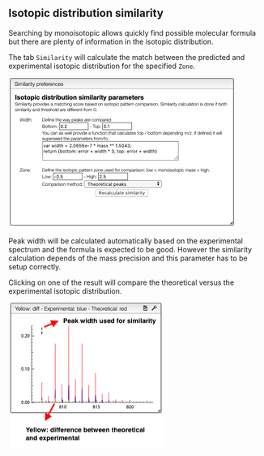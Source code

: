 ## Isotopic distribution similarity

Searching by monoisotopic allows quickly find possible molecular formula
but there are plenty of information in the isotopic distribution.

The tab `Similarity` will calculate the match between the predicted
and experimental isotopic distribution for the specified `Zone`.

<img src='preferences.png'>

Peak width will be calculated automatically based on the experimental spectrum and the formula is expected to be good. However the similarity calculation depends of the mass precision and this parameter has to be setup correctly.

Clicking on one of the result will compare the theoretical versus the experimental isotopic distribution.

<img src='similarity.png'>
